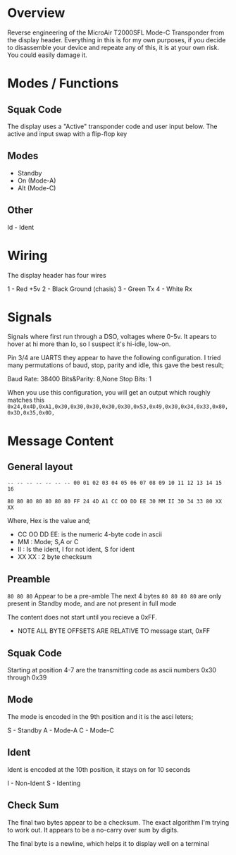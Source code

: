 # Overview

Reverse engineering of the MicroAir T2000SFL Mode-C Transponder from the display header.  Everything in this is for my own purposes, if you decide to disassemble your device and repeate any of this, it is at your own risk.  You could easily damage it.

# Modes / Functions

## Squak Code
The display uses a "Active" transponder code and user input below.  The active and input swap with a flip-flop key

## Modes
- Standby
- On (Mode-A)
- Alt (Mode-C)

## Other

Id - Ident

# Wiring

The display header has four wires

1 - Red +5v
2 - Black Ground (chasis)
3 - Green Tx
4 - White Rx

# Signals

Signals where first run through a DSO, voltages where 0-5v.  It apears to hover at hi more than lo, so I suspect it's hi-idle, low-on.

Pin 3/4 are UARTS they appear to have the following configuration.  I tried many permutations of baud, stop, parity and idle, this gave the best result;

Baud Rate: 38400
Bits&Parity: 8,None
Stop Bits: 1

When you use this configuration, you will get an output which roughly matches this
``0x24,0x4D,0xA1,0x30,0x30,0x30,0x30,0x30,0x53,0x49,0x30,0x34,0x33,0x80,0x3D,0x35,0x0D,``


# Message Content

## General layout

``-- -- -- -- -- -- -- 00 01 02 03 04 05 06 07 08 09 10 11 12 13 14 15 16``

``80 80 80 80 80 80 80 FF 24 4D A1 CC OO DD EE 30 MM II 30 34 33 80 XX XX``

Where, Hex is the value and;

- CC OO DD EE: is the numeric 4-byte code in ascii
- MM : Mode; S,A or C
- II : Is the ident, I for not ident, S for ident
- XX XX : 2 byte checksum

## Preamble
``80 80 80`` Appear to be a pre-amble
The next 4 bytes ``80 80 80 80`` are only present in Standby mode, and are not present in full mode

The content does not start until you recieve a 0xFF. 

* NOTE ALL BYTE OFFSETS ARE RELATIVE TO message start, 0xFF

## Squak Code

Starting at position 4-7 are the transmitting code as ascii numbers 0x30 through 0x39

## Mode

The mode is encoded in the 9th position and it is the asci leters;

S - Standby
A - Mode-A
C - Mode-C

## Ident

Ident is encoded at the 10th position, it stays on for 10 seconds

I - Non-Ident
S - Identing

## Check Sum

The final two bytes appear to be a checksum.  The exact algorithm I'm trying to work out.  It appears to be a no-carry over sum by digits.

The final byte is a newline, which helps it to display well on a terminal


